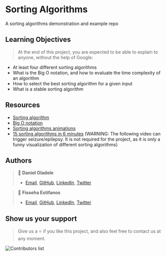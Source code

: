 # Sorting Algorithms

A sorting algorithms demonstration and example repo

## Learning Objectives

> At the end of this project, you are expected to be able to explain to anyone, without the help of Google:

- At least four different sorting algorithms
- What is the Big O notation, and how to evaluate the time complexity of an algorithm
- How to select the best sorting algorithm for a given input
- What is a stable sorting algorithm

## Resources

- [Sorting algorithm](https://alx-intranet.hbtn.io/rltoken/-j5MKLBlzZAC2RfJ5DTBIg)
- [Big O notation](https://alx-intranet.hbtn.io/rltoken/WRvrE2BaNVQFssHiUATTrw)
- [Sorting algorithms animations](https://alx-intranet.hbtn.io/rltoken/ol0P7NbYVb5R31iOv4Q40A)
- [15 sorting algorithms in 6 minutes](https://alx-intranet.hbtn.io/rltoken/_I0aEvhfJ66Xyob6dd9Utw) (WARNING: The following video can trigger seizure/epilepsy. It is not required for the project, as it is only a funny visualization of different sorting algorithms)

## Authors

> 👤 **Daniel Oladele**
>
> - [Email](mailto:natnaelmasresha@gmail.com), [GitHub](https://github.com/danieloladele7), [LinkedIn](https://www.linkedin.com/in/natnael-masresha-39a69b185/), [Twitter](https://twitter.com/natnaelmasresha)

> 👤 **Fisseha Estifanos**
>
> - [Email](mailto:fisseha.137@gmail.com), [GitHub](https://github.com/fisseha-estifanos), [LinkedIn](https://www.linkedin.com/in/fisseha-estifanos-109ba6199/), [Twitter](https://twitter.com/f0x__tr0t)

## Show us your support

> Give us a ⭐ if you like this project, and also feel free to contact us at any moment.

![Contributors list](https://contrib.rocks/image?repo=danieloladele7/sorting_algorithms)
